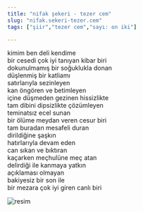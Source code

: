 ```yaml
---
title: "nifak şekeri - tezer cem"
slug: "nifak.sekeri-tezer.cem"
tags: ["şiir","tezer cem","sayı: on iki"]

---
```

kimim ben deli kendime    
bir cesedi çok iyi tanıyan kibar biri  
dokunulmamış bir soğuklukla donan  
düşlenmiş bir katliamı  
satırlarıyla sezinleyen  
kan öngören ve betimleyen  
içine düşmeden gezinen hissizlikte  
tam dibini dipsizlikte çözümleyen  
teminatsız ecel sunan  
bir ölüme meydan veren cesur biri  
tam buradan mesafeli duran  
dirildiğine şaşkın  
hatırlarıyla devam eden  
can sıkan ve bıktıran  
kaçarken meçhulüne meç atan  
delirdiği ile kanmaya yatkın  
açıklaması olmayan  
bakiyesiz bir son ile  
bir mezara çok iyi giren canlı biri


![resim](/img/ky12_27.jpg)